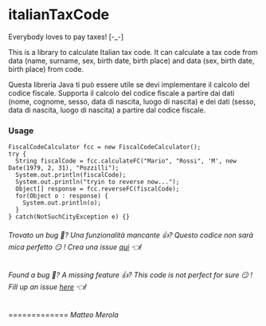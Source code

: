 italianTaxCode
==============

Everybody loves to pay taxes!  [-_-]


This is a library to calculate Italian tax code. It can calculate a tax code from data (name, surname, sex, birth date, birth place) and data (sex, birth date, birth place) from code.


Questa libreria Java ti può essere utile se devi implementare il calcolo del codice fiscale. Supporta il calcolo del codice fiscale a partire dai dati (nome, cognome, sesso, data di nascita, luogo di nascita) e dei dati (sesso, data di nascita, luogo di nascita) a partire dal codice fiscale.


### Usage

    FiscalCodeCalculator fcc = new FiscalCodeCalculator();
    try {
      String fiscalCode = fcc.calculateFC("Mario", "Rossi", 'M', new Date(1979, 2, 31), "Pozzilli");
      System.out.println(fiscalCode);
      System.out.println("tryin to reverse now...");
      Object[] response = fcc.reverseFC(fiscalCode);
      for(Object o : response) {
        System.out.println(o);
      }
    } catch(NotSuchCityException e) {}



###### Trovato un bug 💩? Una funzionalità mancante 👍? Questo codice non sarà mica perfetto 😏 ! Crea una issue [qui](https://github.com/mattmezza/italianTaxCode/issues) 👈!
###### Found a bug 💩? A missing feature 👍? This code is not perfect for sure 😏 ! Fill up an issue [here](https://github.com/mattmezza/italianTaxCode/issues) 👈!
=============
_Matteo Merola_
